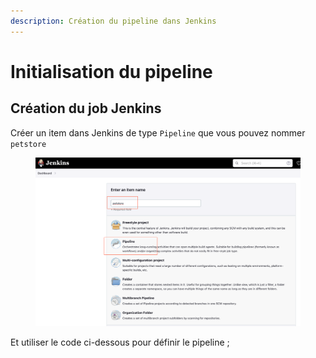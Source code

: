 ```yaml
---
description: Création du pipeline dans Jenkins
---
```


# Initialisation du pipeline

## Création du job Jenkins

Créer un item dans Jenkins de type `Pipeline` que vous pouvez nommer `petstore`

<figure><img src="../.gitbook/assets/image (1) (1).png" alt=""><figcaption></figcaption></figure>



Et utiliser le code ci-dessous pour définir le pipeline ;
